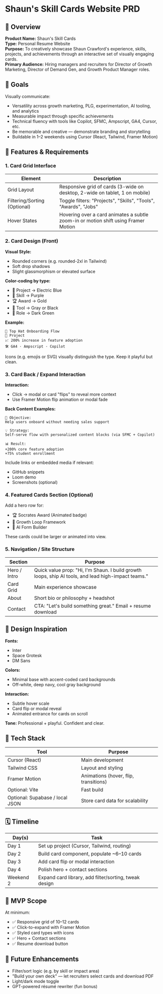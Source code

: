 # Shaun's Skill Cards Website PRD

## 📌 Overview

**Product Name:** Shaun's Skill Cards  
**Type:** Personal Resume Website  
**Purpose:** To creatively showcase Shaun Crawford's experience, skills, projects, and achievements through an interactive set of visually engaging cards.  
**Primary Audience:** Hiring managers and recruiters for Director of Growth Marketing, Director of Demand Gen, and Growth Product Manager roles.

## 🎯 Goals

Visually communicate:

- Versatility across growth marketing, PLG, experimentation, AI tooling, and analytics
- Measurable impact through specific achievements
- Technical fluency with tools like Copilot, SFMC, Ampscript, GA4, Cursor, etc.
- Be memorable and creative — demonstrate branding and storytelling
- Buildable in 1–2 weekends using Cursor (React, Tailwind, Framer Motion)

## 🧩 Features & Requirements

### 1. Card Grid Interface

| Element | Description |
|---------|-------------|
| Grid Layout | Responsive grid of cards (3-wide on desktop, 2-wide on tablet, 1 on mobile) |
| Filtering/Sorting (Optional) | Toggle filters: "Projects", "Skills", "Tools", "Awards", "Jobs" |
| Hover States | Hovering over a card animates a subtle zoom-in or motion shift using Framer Motion |

### 2. Card Design (Front)

**Visual Style:**
- Rounded corners (e.g. rounded-2xl in Tailwind)
- Soft drop shadows
- Slight glassmorphism or elevated surface

**Color-coding by type:**
- 🔧 Project → Electric Blue
- 🧠 Skill → Purple
- 🏆 Award → Gold
- 🚀 Tool → Gray or Black
- 📍 Role → Dark Green

**Example:**
```
🧪 Top Hat Onboarding Flow
📍 Project
📈 200% increase in feature adoption
🛠 GA4 · Ampscript · Copilot
```

Icons (e.g. emojis or SVG) visually distinguish the type. Keep it playful but clean.

### 3. Card Back / Expand Interaction

**Interaction:**
- Click → modal or card "flips" to reveal more context
- Use Framer Motion flip animation or modal fade

**Back Content Examples:**
```
🎯 Objective:
Help users onboard without needing sales support

💡 Strategy:
Self-serve flow with personalized content blocks (via SFMC + Copilot)

📊 Result:
+200% core feature adoption
+75% student enrollment
```

Include links or embedded media if relevant:
- GitHub snippets
- Loom demo
- Screenshots (optional)

### 4. Featured Cards Section (Optional)

Add a hero row for:
- 🏆 Socrates Award (Animated badge)
- 🚀 Growth Loop Framework
- 🧰 AI Form Builder

These cards could be larger or animated into view.

### 5. Navigation / Site Structure

| Section | Purpose |
|---------|----------|
| Hero / Intro | Quick value prop: "Hi, I'm Shaun. I build growth loops, ship AI tools, and lead high-impact teams." |
| Card Grid | Main experience showcase |
| About | Short bio or philosophy + headshot |
| Contact | CTA: "Let's build something great." Email + resume download |

## 🎨 Design Inspiration

**Fonts:**
- Inter
- Space Grotesk
- DM Sans

**Colors:**
- Minimal base with accent-coded card backgrounds
- Off-white, deep navy, cool gray background

**Interaction:**
- Subtle hover scale
- Card flip or modal reveal
- Animated entrance for cards on scroll

**Tone:** Professional + playful. Confident and clear.

## 🧰 Tech Stack

| Tool | Purpose |
|------|----------|
| Cursor (React) | Main development |
| Tailwind CSS | Layout and styling |
| Framer Motion | Animations (hover, flip, transitions) |
| Optional: Vite | Fast build |
| Optional: Supabase / local JSON | Store card data for scalability |

## 🗓️ Timeline

| Day(s) | Task |
|--------|------|
| Day 1 | Set up project (Cursor, Tailwind, routing) |
| Day 2 | Build card component, populate ~6–10 cards |
| Day 3 | Add card flip or modal interaction |
| Day 4 | Polish hero + contact sections |
| Weekend 2 | Expand card library, add filter/sorting, tweak design |

## 🧪 MVP Scope

At minimum:
- ✅ Responsive grid of 10–12 cards
- ✅ Click-to-expand with Framer Motion
- ✅ Styled card types with icons
- ✅ Hero + Contact sections
- ✅ Resume download button

## 🚀 Future Enhancements

- Filter/sort logic (e.g. by skill or impact area)
- "Build your own deck" — let recruiters select cards and download PDF
- Light/dark mode toggle
- GPT-powered résumé rewriter (fun bonus)
